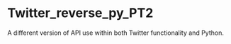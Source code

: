 # Twitter_reverse_py_PT2
A different version of API use within both Twitter functionality and Python.

